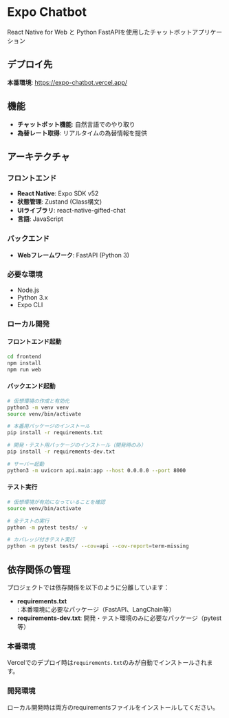 # Expo Chatbot

React Native for Web と Python FastAPIを使用したチャットボットアプリケーション

## デプロイ先

**本番環境**: https://expo-chatbot.vercel.app/

## 機能

- **チャットボット機能**: 自然言語でのやり取り
- **為替レート取得**: リアルタイムの為替情報を提供

## アーキテクチャ

### フロントエンド
- **React Native**: Expo SDK v52
- **状態管理**: Zustand (Class構文)
- **UIライブラリ**: react-native-gifted-chat
- **言語**: JavaScript

### バックエンド
- **Webフレームワーク**: FastAPI (Python 3)

### 必要な環境
- Node.js
- Python 3.x
- Expo CLI

### ローカル開発

#### フロントエンド起動
```bash
cd frontend
npm install
npm run web
```

#### バックエンド起動
```bash
# 仮想環境の作成と有効化
python3 -m venv venv
source venv/bin/activate

# 本番用パッケージのインストール
pip install -r requirements.txt

# 開発・テスト用パッケージのインストール（開発時のみ）
pip install -r requirements-dev.txt

# サーバー起動
python3 -m uvicorn api.main:app --host 0.0.0.0 --port 8000
```

#### テスト実行
```bash
# 仮想環境が有効になっていることを確認
source venv/bin/activate

# 全テストの実行
python -m pytest tests/ -v

# カバレッジ付きテスト実行
python -m pytest tests/ --cov=api --cov-report=term-missing
```

## 依存関係の管理

プロジェクトでは依存関係を以下のように分離しています：

- **requirements.txt**: 本番環境に必要なパッケージ（FastAPI、LangChain等）
- **requirements-dev.txt**: 開発・テスト環境のみに必要なパッケージ（pytest等）

### 本番環境
Vercelでのデプロイ時は`requirements.txt`のみが自動でインストールされます。

### 開発環境
ローカル開発時は両方のrequirementsファイルをインストールしてください。

